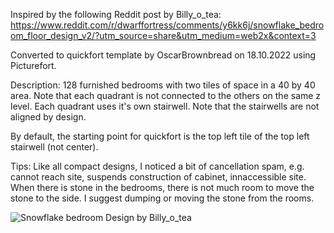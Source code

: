 Inspired by the following Reddit post by Billy_o_tea:
https://www.reddit.com/r/dwarffortress/comments/y6kk6j/snowflake_bedroom_floor_design_v2/?utm_source=share&utm_medium=web2x&context=3

Converted to quickfort template by OscarBrownbread on 18.10.2022 using Picturefort.

Description: 128 furnished bedrooms with two tiles of space in a 40 by 40 area. Note that each quadrant is not connected to the others on the same z level. Each quadrant uses it's own stairwell. Note that the stairwells are not aligned by design.

By default, the starting point for quickfort is the top left tile of the top left stairwell (not center). 

Tips: Like all compact designs, I noticed a bit of cancellation spam, e.g. cannot reach site, suspends construction of cabinet, innaccessible site. When there is stone in the bedrooms, there is not much room to move the stone to the side. I suggest dumping or moving the stone from the rooms.

![Snowflake bedroom](https://user-images.githubusercontent.com/26405187/196627771-f6a33bb0-5bfb-4b9b-b258-fc91b79d3a49.png)
Design by Billy_o_tea
